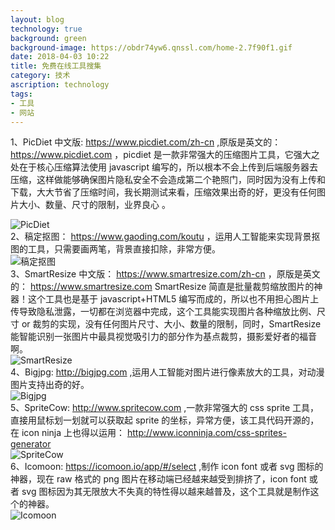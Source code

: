 ```yaml
---
layout: blog
technology: true
background: green
background-image: https://obdr74yw6.qnssl.com/home-2.7f90f1.gif
date: 2018-04-03 10:22
title: 免费在线工具搜集
category: 技术
ascription: technology
tags:
- 工具
- 网站
---
```


1、PicDiet 中文版: https://www.picdiet.com/zh-cn ,原版是英文的： https://www.picdiet.com ，picdiet 是一款非常强大的压缩图片工具，它强大之处在于核心压缩算法使用 javascript 编写的，所以根本不会上传到后端服务器去压缩，这样做能够确保图片隐私安全不会造成第二个艳照门，同时因为没有上传和下载，大大节省了压缩时间，我长期测试来看，压缩效果出奇的好，更没有任何图片大小、数量、尺寸的限制，业界良心 。  

![PicDiet][1]  
2、稿定抠图： https://www.gaoding.com/koutu ，运用人工智能来实现背景抠图的工具，只需要画两笔，背景直接扣除，非常方便。  
![稿定抠图][2]  
3、SmartResize 中文版： https://www.smartresize.com/zh-cn ，原版是英文的： https://www.smartresize.com SmartResize 简直是批量裁剪缩放图片的神器！这个工具也是基于 javascript+HTML5 编写而成的，所以也不用担心图片上传导致隐私泄露，一切都在浏览器中完成，这个工具能实现图片各种缩放比例、尺寸 or 裁剪的实现，没有任何图片尺寸、大小、数量的限制，同时，SmartResize 能智能识别一张图片中最具视觉吸引力的部分作为基点裁剪，摄影爱好者的福音啊。  
![SmartResize][3]  
4、Bigjpg: http://bigjpg.com ,运用人工智能对图片进行像素放大的工具，对动漫图片支持出奇的好。  
![Bigjpg][4]  
5、SpriteCow: http://www.spritecow.com ,一款非常强大的 css sprite 工具，直接用鼠标划一划就可以获取起 sprite 的坐标，异常方便，该工具代码开源的，在 icon ninja 上也得以运用： http://www.iconninja.com/css-sprites-generator  
![SpriteCow][5]  
6、Icomoon: https://icomoon.io/app/#/select ,制作 icon font 或者 svg 图标的神器，现在 raw 格式的 png 图片在移动端已经越来越受到排挤了，icon font 或者 svg 图标因为其无限放大不失真的特性得以越来越普及，这个工具就是制作这个的神器。  
![Icomoon][6]


  [1]: https://i.loli.net/2018/04/01/5ac0a68a20096.jpg
  [2]: https://cdn.dancf.com/gaodingx/www/home-2.7f90f1.gif
  [3]: https://i.loli.net/2018/04/01/5ac0a8d254be7.jpg
  [4]: https://i.loli.net/2018/04/01/5ac0aae555797.jpg
  [5]: https://i.loli.net/2018/04/01/5ac0ac3f3b38d.jpg
  [6]: https://i.loli.net/2018/04/01/5ac0ad5ce4141.jpg